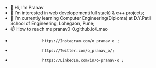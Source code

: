 - 👋 Hi, I’m Pranav
- 👀 I’m interested in web developement(full stack) & c++ projects;
- 🌱 I’m currently learning Computer Engineering(Diploma) at D.Y.Patil School of Engineering, Lohegaon, Pune;
- 📫 How to reach me pranav0-0.github.io/Lmao
-                   https://Instagram.com/o_pranav_o ;
-                   https://Twitter.com/o_pranav_o/;
-                   https://LinkedIn.com/in/o-pranav-o ;
